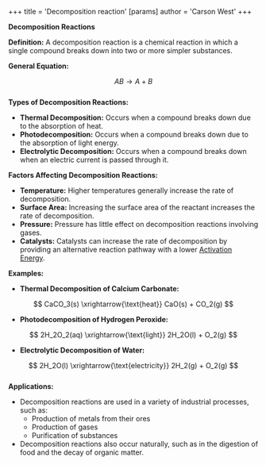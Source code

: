 +++
 title = 'Decomposition reaction'
[params]
	author = 'Carson West'
+++

**Decomposition Reactions**

**Definition:** A decomposition reaction is a chemical reaction in which a single compound breaks down into two or more simpler substances.

**General Equation:**

 $$ AB \rightarrow A + B $$  
**Types of Decomposition Reactions:**

* **Thermal Decomposition:** Occurs when a compound breaks down due to the absorption of heat.
* **Photodecomposition:** Occurs when a compound breaks down due to the absorption of light energy.
* **Electrolytic Decomposition:** Occurs when a compound breaks down when an electric current is passed through it.

**Factors Affecting Decomposition Reactions:**

* **Temperature:** Higher temperatures generally increase the rate of decomposition.
* **Surface Area:** Increasing the surface area of the reactant increases the rate of decomposition.
* **Pressure:** Pressure has little effect on decomposition reactions involving gases.
* **Catalysts:** Catalysts can increase the rate of decomposition by providing an alternative reaction pathway with a lower [Activation Energy](./../activation-energy/).

**Examples:**

* **Thermal Decomposition of Calcium Carbonate:**

 $$ CaCO_3(s) \xrightarrow{\text{heat}} CaO(s) + CO_2(g) $$  
* **Photodecomposition of Hydrogen Peroxide:**

 $$ 2H_2O_2(aq) \xrightarrow{\text{light}} 2H_2O(l) + O_2(g) $$  
* **Electrolytic Decomposition of Water:**

 $$ 2H_2O(l) \xrightarrow{\text{electricity}} 2H_2(g) + O_2(g) $$  
**Applications:**

* Decomposition reactions are used in a variety of industrial processes, such as:
    * Production of metals from their ores
    * Production of gases
    * Purification of substances
* Decomposition reactions also occur naturally, such as in the digestion of food and the decay of organic matter.